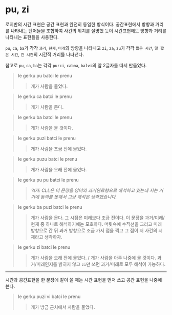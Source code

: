 # pu, zi

로지반의 시간 표현은 공간 표현과 완전히 동일한 방식이다. 공간표현에서 방향과 거리를 나타내는 단어들을 조합하여 사건의 위치를 설명했 듯이 시간표현에도 방향과 거리를 나타내는 표현들을 사용한다.

`pu`, `ca`, `ba`가 각각 `과거`, `현재`, `미래`의 방향을 나타내고
`zi`, `za`, `zu`가 각각 `짧은 시간`, `덜 짧은 시간`, `긴 시간`의 시간적 거리를 나타낸다.

참고로 `pu`, `ca`, `ba`는 각각 `purci`, `cabna`, `balvi`의 앞 2글자를 따서 만들었다.

> le gerku pu batci le prenu
>> 개가 사람을 물었다.

> le gerku ca batci le prenu
>> 개가 사람을 문다.

> le gerku ba batci le prenu
>> 개가 사람을 물 것이다.

> le gerku puzi batci le prenu
>> 개가 사람을 조금 전에 물었다.

> le gerku puzu batci le prenu
>> 개가 사람을 오래 전에 물었다.

> le gerku pu pu batci le prenu
>> *역자: CLL은 이 문장을 영어의 과거완료형으로 해석하고 있는데 저는 거기에 동의를 못해서 그냥 해석은 생략했습니다.*

> le gerku ba puzi batci le prenu
>> 개가 사람을 문다. 그 시점은 미래보다 조금 전이다.
>> 이 문장을 과거/미래/현재 중 하나로 해석하기에는 모호하다. 머릿속에 수직선을 그리고 미래 방향으로 간 뒤 과거 방향으로 조금 가서 점을 찍고 그 점이 저 사건의 시제라고 생각하자.

> le gerku zi batci le prenu
>> 개가 사람을 오래 전에 물었다. / 개가 사람을 아주 나중에 물 것이다.
>> 과거/미래인지를 밝히지 않고 `zi`만 쓰면 과거/미래로 모두 해석이 가능하다.

---

시간과 공간표현을 한 문장에 같이 쓸 때는 시간 표현을 먼저 쓰고 공간 표현을 나중에 쓴다.

> le gerku puzi vi batci le prenu
>> 개가 방금 근처에서 사람을 물었다.